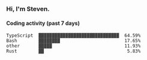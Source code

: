 ### Hi, I'm Steven.

#### Coding activity (past 7 days)
```
TypeScript  ▓▓▓▓▓▓▓▓▓▓▓▓▓▓▓▓▓▓▓▓▓▓▓▓▓▓▓▓▓▓  64.59%
Bash        ▓▓▓▓▓▓▓▓                        17.65%
other       ▓▓▓▓▓                           11.93%
Rust        ▓▓                               5.83%
```
